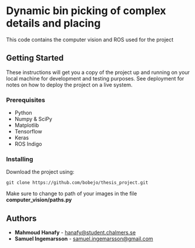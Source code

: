 # Dynamic bin picking of complex details and placing

This code contains the computer vision and ROS used for the project

## Getting Started

These instructions will get you a copy of the project up and running on your local machine for development and testing purposes. See deployment for notes on how to deploy the project on a live system.

### Prerequisites


* Python
* Numpy & SciPy
* Matplotlib
* Tensorflow
* Keras
* ROS Indigo

### Installing

Download the project using:

```
git clone https://github.com/bobejo/thesis_project.git
```
Make sure to change to path of your images in the file **computer_vision/paths.py**


## Authors

* **Mahmoud Hanafy** - hanafy@student.chalmers.se
* **Samuel Ingemarsson** - samuel.ingemarsson@gmail.com	


